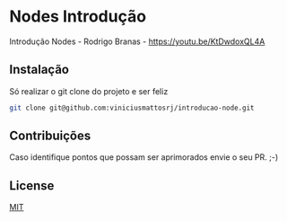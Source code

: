# Nodes Introdução

Introdução Nodes - Rodrigo Branas - https://youtu.be/KtDwdoxQL4A

## Instalação

Só realizar o git clone do projeto e ser feliz
```bash
git clone git@github.com:viniciusmattosrj/introducao-node.git
```

## Contribuições
Caso identifique pontos
que possam ser aprimorados envie o seu PR. ;-)


## License
[MIT](https://choosealicense.com/licenses/mit/)
